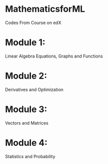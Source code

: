 # MathematicsforML
Codes From Course on edX

<h1>Module 1:</h1>
Linear Algebra
Equations, Graphs and Functions

<h1>Module 2:</h1>
Derivatives and Optimization

<h1>Module 3:</h1>
Vectors and Matrices

<h1>Module 4:</h1>
Statistics and Probability
